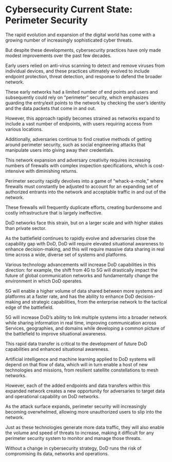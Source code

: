 # Cybersecurity Current State: Perimeter Security 

The rapid evolution and expansion of the digital world has come with a growing number of increasingly sophisticated cyber threats.  

But despite these developments, cybersecurity practices have only made modest improvements over the past few decades.  

Early users relied on anti-virus scanning to detect and remove viruses from individual devices, and these practices ultimately evolved to include endpoint protection, threat detection, and response to defend the broader network.  

These early networks had a limited number of end points and users and subsequently could rely on “perimeter” security, which emphasizes guarding the entry/exit points to the network by checking the user’s identity and the data packets that come in and out.  

However, this approach rapidly becomes strained as networks expand to include a vast number of endpoints, with users requiring access from various locations.  

Additionally, adversaries continue to find creative methods of getting around perimeter security, such as social engineering attacks that manipulate users into giving away their credentials.  

This network expansion and adversary creativity requires increasing numbers of firewalls with complex inspection specifications, which is cost-intensive with diminishing returns.  

Perimeter security rapidly devolves into a game of “whack-a-mole,” where firewalls must constantly be adjusted to account for an expanding set of authorized entrants into the network and acceptable traffic in and out of the network.  

These firewalls will frequently duplicate efforts, creating burdensome and costly infrastructure that is largely ineffective.  


DoD networks face this strain, but on a larger scale and with higher stakes than private sector.  

As the battlefield continues to rapidly evolve and adversaries close the capability gap with DoD, DoD will require elevated situational awareness to enhance decision-making, and this will require massive data sharing in real time across a wide, diverse set of systems and platforms.  

Various technology advancements will increase DoD capabilities in this direction: for example, the shift from 4G to 5G will drastically impact the future of global communication networks and fundamentally change the environment in which DoD operates.  

5G will enable a higher volume of data shared between more systems and platforms at a faster rate, and has the ability to enhance DoD decision-making and strategic capabilities, from the enterprise network to the tactical edge of the battlefield.  

5G will increase DoD’s ability to link multiple systems into a broader network while sharing information in real time, improving communication across Services, geographies, and domains while developing a common picture of the battlefield to improve situational awareness.  


This rapid data transfer is critical to the development of future DoD capabilities and enhanced situational awareness.  

Artificial intelligence and machine learning applied to DoD systems will depend on that flow of data, which will in turn enable a host of new technologies and missions, from resilient satellite constellations to mesh networks.  

However, each of the added endpoints and data transfers within this expanded network creates a new opportunity for adversaries to target data and operational capability on DoD networks.  

As the attack surface expands, perimeter security will increasingly becoming overwhelmed, allowing more unauthorized users to slip into the network.  

Just as these technologies generate more data traffic, they will also enable the volume and speed of threats to increase, making it difficult for any perimeter security system to monitor and manage those threats.  

Without a change in cybersecurity strategy, DoD runs the risk of compromising its data, networks and operations.  
